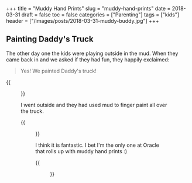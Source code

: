 +++
title = "Muddy Hand Prints"
slug = "muddy-hand-prints"
date = 2018-03-31
draft = false
toc = false
categories = ["Parenting"]
tags = ["kids"]
header = ["/images/posts/2018-03-31-muddy-buddy.jpg"]
+++

## Painting Daddy's Truck

The other day one the kids were playing outside in the mud. When they came back in and we asked if they had fun, they happily exclaimed:

> Yes! We painted Daddy's truck!

{{<figure class="center" src="/images/posts/2018-03-31-muddy-buddy.jpg" caption="How can you get mad at that face?">}}

I went outside and they had used mud to finger paint all over the truck.

{{<figure class="center" src="/images/posts/2018-03-31-muddy-truck.jpg">}}

I think it is fantastic. I bet I'm the only one at Oracle that rolls up with muddy hand prints :)

{{<figure class="center" src="/images/posts/2018-03-31-muddy-handprints.jpg" caption="The rain will soon wash these away, but this is a photo that I'll treasure">}}